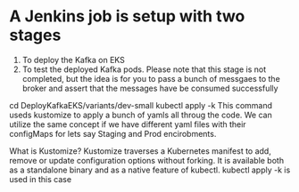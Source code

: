 # A Jenkins job is setup with two stages
1) To deploy the Kafka on EKS
2) To test the deployed Kafka pods. Please note that this stage is not completed, but the idea is for you to pass a bunch of messgaes to the broker and assert that the messages have be consumed successfully

cd DeployKafkaEKS/variants/dev-small
kubectl apply -k
This command useds kustomize to apply a bunch of yamls all throug the code. 
We can utilize the same concept if we have different yaml files with their configMaps 
for lets say Staging and Prod encirobments.

What is Kustomize?
Kustomize traverses a Kubernetes manifest to add, remove or update configuration options without forking.
It is available both as a standalone binary and as a native feature of kubectl. kubectl apply -k is used in this case

